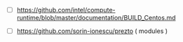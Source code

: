 - [ ] https://github.com/intel/compute-runtime/blob/master/documentation/BUILD_Centos.md
- [ ] https://github.com/sorin-ionescu/prezto ( modules )

